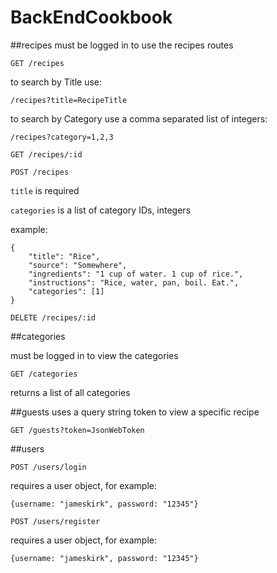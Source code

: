 # BackEndCookbook

##recipes
must be logged in to use the recipes routes
```
GET /recipes
```

to search by Title use:

`/recipes?title=RecipeTitle`

to search by Category use a comma separated list of integers:

`/recipes?category=1,2,3`

```
GET /recipes/:id
```

```	
POST /recipes
```

`title` is required

`categories` is a list of category IDs, integers

example:
```
{
    "title": "Rice",
    "source": "Somewhere",
    "ingredients": "1 cup of water. 1 cup of rice.",
    "instructions": "Rice, water, pan, boil. Eat.",
    "categories": [1]
}
```

```
DELETE /recipes/:id
```

##categories

must be logged in to view the categories

```
GET /categories
```
returns a list of all categories

##guests
uses a query string token to view a specific recipe
```
GET /guests?token=JsonWebToken
```

##users
```
POST /users/login
```

requires a user object, for example: 

`{username: "jameskirk", password: "12345"}`

```
POST /users/register
```

requires a user object, for example: 

`{username: "jameskirk", password: "12345"}`
